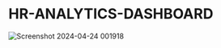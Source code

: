 # HR-ANALYTICS-DASHBOARD
![Screenshot 2024-04-24 001918](https://github.com/prasad4141/HR-ANALYTICS-DASHBOARD/assets/167748995/e85340ab-28f7-45b3-93a3-f5d370f299c9)
